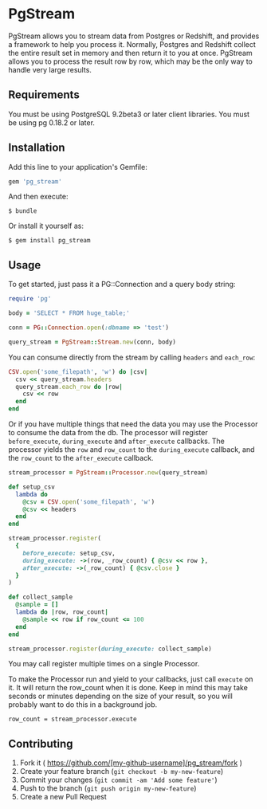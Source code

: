 # PgStream

PgStream allows you to stream data from Postgres or Redshift, and provides a framework to help you process it. Normally, Postgres and Redshift collect the entire result set in memory and then return it to you at once. PgStream allows you to process the result row by row, which may be the only way to handle very large results.

## Requirements

You must be using PostgreSQL 9.2beta3 or later client libraries. You must be using pg 0.18.2 or later.

## Installation

Add this line to your application's Gemfile:

```ruby
gem 'pg_stream'
```

And then execute:

    $ bundle

Or install it yourself as:

    $ gem install pg_stream

## Usage

To get started, just pass it a PG::Connection and a query body string:

```ruby
require 'pg'

body = 'SELECT * FROM huge_table;'

conn = PG::Connection.open(:dbname => 'test')

query_stream = PgStream::Stream.new(conn, body)
```

You can consume directly from the stream by calling `headers` and `each_row`:

```ruby
CSV.open('some_filepath', 'w') do |csv|
  csv << query_stream.headers
  query_stream.each_row do |row|
    csv << row
  end
end
```

Or if you have multiple things that need the data you may use the Processor to consume the data from the db. The processor will register `before_execute`, `during_execute` and `after_execute` callbacks. The processor yields the `row` and `row_count` to the `during_execute` callback, and the `row_count` to the `after_execute` callback.

```ruby
stream_processor = PgStream::Processor.new(query_stream)

def setup_csv
  lambda do
    @csv = CSV.open('some_filepath', 'w')
    @csv << headers
  end
end

stream_processor.register(
  {
    before_execute: setup_csv,
    during_execute: ->(row, _row_count) { @csv << row },
    after_execute: ->(_row_count) { @csv.close }
  }
)

def collect_sample
  @sample = []
  lambda do |row, row_count|
    @sample << row if row_count <= 100
  end
end

stream_processor.register(during_execute: collect_sample)
```

You may call register multiple times on a single Processor.

To make the Processor run and yield to your callbacks, just call `execute` on it. It will return the row_count when it is done. Keep in mind this may take seconds or minutes depending on the size of your result, so you will probably want to do this in a background job.

```
row_count = stream_processor.execute
```

## Contributing

1. Fork it ( https://github.com/[my-github-username]/pg_stream/fork )
2. Create your feature branch (`git checkout -b my-new-feature`)
3. Commit your changes (`git commit -am 'Add some feature'`)
4. Push to the branch (`git push origin my-new-feature`)
5. Create a new Pull Request
